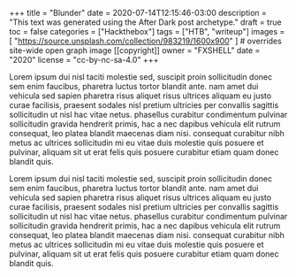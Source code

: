 +++
title = "Blunder"
date = 2020-07-14T12:15:46-03:00
description = "This text was generated using the After Dark post archetype."
draft = true
toc = false
categories = ["Hackthebox"]
tags = ["HTB", "writeup"]
images = [
  "https://source.unsplash.com/collection/983219/1600x900"
] # overrides site-wide open graph image
[[copyright]]
  owner = "FXSHELL"
  date = "2020"
  license = "cc-by-nc-sa-4.0"
+++

Lorem ipsum dui nisl taciti molestie sed, suscipit proin sollicitudin donec sem enim faucibus, pharetra luctus tortor blandit ante. nam amet dui vehicula sed sapien pharetra risus aliquet risus ultrices aliquam eu justo curae facilisis, praesent sodales nisl pretium ultricies per convallis sagittis sollicitudin ut nisl hac vitae netus. phasellus curabitur condimentum pulvinar sollicitudin gravida hendrerit primis, hac a nec dapibus vehicula elit rutrum consequat, leo platea blandit maecenas diam nisi. consequat curabitur nibh metus ac ultrices sollicitudin mi eu vitae duis molestie quis posuere et pulvinar, aliquam sit ut erat felis quis posuere curabitur etiam quam donec blandit quis. 

Lorem ipsum dui nisl taciti molestie sed, suscipit proin sollicitudin donec sem enim faucibus, pharetra luctus tortor blandit ante. nam amet dui vehicula sed sapien pharetra risus aliquet risus ultrices aliquam eu justo curae facilisis, praesent sodales nisl pretium ultricies per convallis sagittis sollicitudin ut nisl hac vitae netus. phasellus curabitur condimentum pulvinar sollicitudin gravida hendrerit primis, hac a nec dapibus vehicula elit rutrum consequat, leo platea blandit maecenas diam nisi. consequat curabitur nibh metus ac ultrices sollicitudin mi eu vitae duis molestie quis posuere et pulvinar, aliquam sit ut erat felis quis posuere curabitur etiam quam donec blandit quis. 